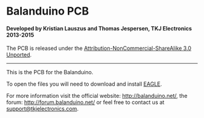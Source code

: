 # Balanduino PCB
#### Developed by Kristian Lauszus and Thomas Jespersen, TKJ Electronics 2013-2015

The PCB is released under the [Attribution-NonCommercial-ShareAlike 3.0 Unported](http://creativecommons.org/licenses/by-nc-sa/3.0/).
_________

This is the PCB for the Balanduino.

To open the files you will need to download and install [EAGLE](http://www.cadsoftusa.com/download-eagle/).

For more information visit the official website: <http://balanduino.net/>, the forum: <http://forum.balanduino.net/> or feel free to contact us at <support@tkjelectronics.com>.